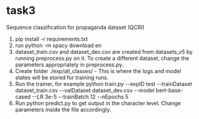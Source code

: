 # task3
Sequence classification for propaganda dataset (QCRI)

1. pip install -r requirements.txt 
2. run python -m spacy download en
3. dataset_train.csv and dataset_dev.csv are created from datasets_v5 by running preprocess.py on it. To create a different 
dataset, change the parameters appropriately in preprocess.py.
4. Create folder ./exp/all_classes/ - This is where the logs and model states will be stored for training runs. 
5. Run the trainer, for example 
python train.py --expID test --trainDataset dataset_train.csv --valDataset dataset_dev.csv --model bert-base-cased --LR 3e-5 --trainBatch 12 --nEpochs 5
6. Run python predict.py to get output in the character level. Change parameters inside the file accordingly.

